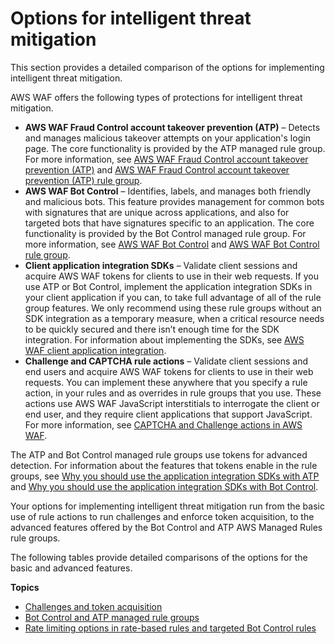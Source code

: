 # Options for intelligent threat mitigation<a name="waf-managed-protections-comparison-table"></a>

This section provides a detailed comparison of the options for implementing intelligent threat mitigation\. 

AWS WAF offers the following types of protections for intelligent threat mitigation\.
+ **AWS WAF Fraud Control account takeover prevention \(ATP\)** – Detects and manages malicious takeover attempts on your application's login page\. The core functionality is provided by the ATP managed rule group\. For more information, see [AWS WAF Fraud Control account takeover prevention \(ATP\)](waf-atp.md) and [AWS WAF Fraud Control account takeover prevention \(ATP\) rule group](aws-managed-rule-groups-atp.md)\.
+ **AWS WAF Bot Control** – Identifies, labels, and manages both friendly and malicious bots\. This feature provides management for common bots with signatures that are unique across applications, and also for targeted bots that have signatures specific to an application\. The core functionality is provided by the Bot Control managed rule group\. For more information, see [AWS WAF Bot Control](waf-bot-control.md) and [AWS WAF Bot Control rule group](aws-managed-rule-groups-bot.md)\.
+ **Client application integration SDKs** – Validate client sessions and acquire AWS WAF tokens for clients to use in their web requests\. If you use ATP or Bot Control, implement the application integration SDKs in your client application if you can, to take full advantage of all of the rule group features\. We only recommend using these rule groups without an SDK integration as a temporary measure, when a critical resource needs to be quickly secured and there isn’t enough time for the SDK integration\. For information about implementing the SDKs, see [AWS WAF client application integration](waf-application-integration.md)\. 
+ **Challenge and CAPTCHA rule actions** – Validate client sessions and end users and acquire AWS WAF tokens for clients to use in their web requests\. You can implement these anywhere that you specify a rule action, in your rules and as overrides in rule groups that you use\. These actions use AWS WAF JavaScript interstitials to interrogate the client or end user, and they require client applications that support JavaScript\. For more information, see [CAPTCHA and Challenge actions in AWS WAF](waf-captcha-and-challenge.md)\.

The ATP and Bot Control managed rule groups use tokens for advanced detection\. For information about the features that tokens enable in the rule groups, see [Why you should use the application integration SDKs with ATP](waf-atp-with-tokens.md) and [Why you should use the application integration SDKs with Bot Control](waf-bot-with-tokens.md)\. 

Your options for implementing intelligent threat mitigation run from the basic use of rule actions to run challenges and enforce token acquisition, to the advanced features offered by the Bot Control and ATP AWS Managed Rules rule groups\.

The following tables provide detailed comparisons of the options for the basic and advanced features\. 

**Topics**
+ [Challenges and token acquisition](waf-managed-protections-comparison-table-token.md)
+ [Bot Control and ATP managed rule groups](waf-managed-protections-comparison-table-rg.md)
+ [Rate limiting options in rate\-based rules and targeted Bot Control rules](waf-managed-protections-comparison-table-rbr-bot.md)
